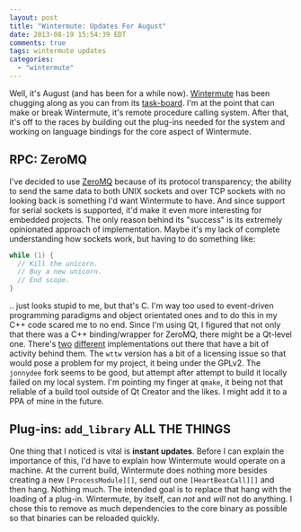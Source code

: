 ```yaml
---
layout: post
title: "Wintermute: Updates For August"
date: 2013-08-19 15:54:39 EDT
comments: true
tags: wintermute updates
categories:
  - "wintermute"
---
```


Well, it's August (and has been for a while now). [Wintermute](http://wintermute.jalcine.me)
has been chugging along as you can from its [task-board](https://waffle.io/jalcine/wintermute).
I'm at the point that can make or break Wintermute, it's remote procedure calling system. After that, it's off to the races by building out the plug-ins needed for the system and working on language bindings for the core aspect of Wintermute.

## RPC: ZeroMQ
I've decided to use [ZeroMQ](http://zeromq.org) because of its protocol transparency; the ability to send the same data to
both UNIX sockets and over TCP sockets with no looking back is something I'd want Wintermute to
have. And since support for serial sockets is supported, it'd make it even more interesting for
embedded projects. The only reason behind its "success" is its extremely opinionated approach of
implementation. Maybe it's my lack of complete understanding how sockets work, but having to do
something like:

```c
while (1) {
  // Kill the unicorn.
  // Buy a new unicorn.
  // End scope.
}
```

.. just looks stupid to me, but that's C. I'm way too used to event-driven programming paradigms and object
orientated ones and to do this in my C++ code scared me to no end. Since I'm using Qt, I figured
that not only that there was a C++ binding/wrapper for ZeroMQ, there might be a Qt-level one.
There's [two](https://github.com/jonnydee/nzmqt) [different](https://github.com/wttw/zeromqt)
implementations out there that have a bit of activity behind them. The `wttw` version has a bit of a
licensing issue so that would pose a problem for my project, it being under the GPLv2. The
`jonnydee` fork seems to be good, but attempt after attempt to build it locally failed on my local
system. I'm pointing my finger at `qmake`, it being not that reliable of a build tool outside of Qt
Creator and the likes. I might add it to a PPA of mine in the future.

## Plug-ins: `add_library` ALL THE THINGS
One thing that I noticed is vital is **instant updates**. Before I can explain
the importance of this, I'd have to explain how Wintermute would operate on a
machine. At the current build, Wintermute does nothing more besides creating a
new `[ProcessModule][]`, send out one `[HeartBeatCall][]` and then hang. 
Nothing much. The intended goal is to replace that hang with the
loading of a plug-in. Wintermute, by itself, can *not* and *will* not do
anything. I chose this to remove as much dependencies to the core binary as
possible so that binaries can be reloaded quickly.

[processmodule]: https://github.com/jalcine/wintermute/commit/91703e4a72ac7639dea290713c9be9b2941d1d92#src/Wintermute/Procedure/process_module.hpp
[heartbeatcall]: https://github.com/jalcine/wintermute/commit/79ac9f7a4d35b3189ab2e2cf31c8dc85572c4b75#src/Wintermute/Procedure/heart_beat_call.hpp
